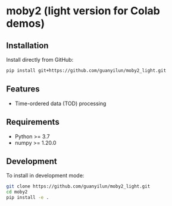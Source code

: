# moby2 (light version for Colab demos)

## Installation

Install directly from GitHub:

```bash
pip install git+https://github.com/guanyilun/moby2_light.git
```

## Features

- Time-ordered data (TOD) processing

## Requirements

- Python >= 3.7
- numpy >= 1.20.0

## Development

To install in development mode:

```bash
git clone https://github.com/guanyilun/moby2_light.git
cd moby2
pip install -e .
```